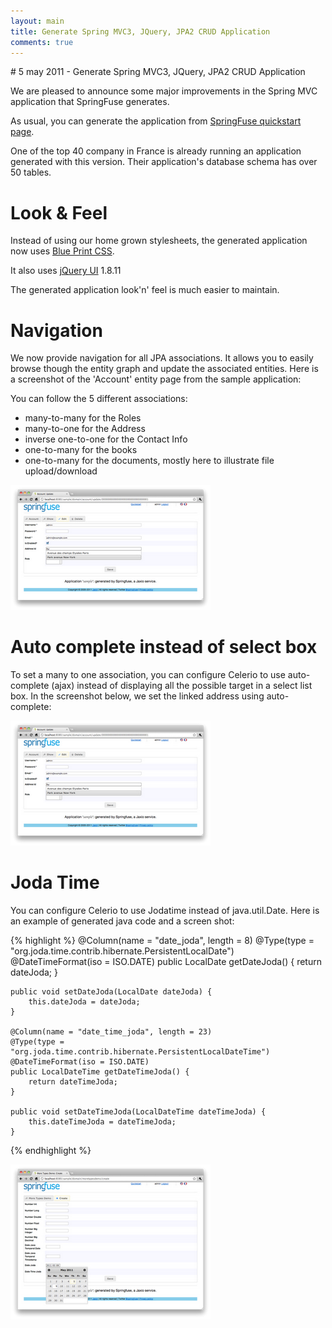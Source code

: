 ```yaml
---
layout: main
title: Generate Spring MVC3, JQuery, JPA2 CRUD Application
comments: true
---
```

<link rel="stylesheet" href="http://tom.preston-werner.com/css/syntax.css" type="text/css" />
# 5 may 2011 - Generate Spring MVC3, JQuery, JPA2 CRUD Application

We are pleased to announce some major improvements in the Spring MVC application that SpringFuse generates.

As usual, you can generate the application from <a href="/">SpringFuse quickstart page</a>.

One of the top 40 company in France is already running an application generated with this version. Their application's database schema has over 50 tables.

# Look & Feel

Instead of using our home grown stylesheets, the generated application now uses <a href="http://www.blueprintcss.org/">Blue Print CSS</a>.

It also uses <a href="http://jqueryui.com/">jQuery UI</a> 1.8.11

The generated application look'n' feel is much easier to maintain.

# Navigation

We now provide navigation for all JPA associations. It allows you to easily browse though the entity graph and update the associated entities. 
Here is a screenshot of the 'Account' entity page from the sample application:

You can follow the 5 different associations:

* many-to-many for the Roles
* many-to-one for the Address
* inverse one-to-one for the Contact Info
* one-to-many for the books
* one-to-many for the documents, mostly here to illustrate file upload/download

<a href="/images/blog/2011-05-04/mvc-account-ajax.png" class="screen" title="New navigation" rel="group"><img src="/images/blog/2011-05-04/mvc-account-ajax-min.png" /></a>

# Auto complete instead of select box

To set a many to one association, you can configure Celerio to use auto-complete (ajax) instead of displaying all the possible target in a select list box. 
In the screenshot below, we set the linked address using auto-complete:

<a href="/images/blog/2011-05-04/mvc-account-ajax.png" class="screen" title="New navigation" rel="group"><img src="/images/blog/2011-05-04/mvc-account-ajax-min.png" /></a>

# Joda Time

You can configure Celerio to use Jodatime instead of java.util.Date. Here is an example of generated java code and a screen shot:

{% highlight %}
	@Column(name = "date_joda", length = 8)
	@Type(type = "org.joda.time.contrib.hibernate.PersistentLocalDate")
	@DateTimeFormat(iso = ISO.DATE)
	public LocalDate getDateJoda() {
	    return dateJoda;
	}
	
	public void setDateJoda(LocalDate dateJoda) {
	    this.dateJoda = dateJoda;
	}
	
	@Column(name = "date_time_joda", length = 23)
	@Type(type = "org.joda.time.contrib.hibernate.PersistentLocalDateTime")
	@DateTimeFormat(iso = ISO.DATE)
	public LocalDateTime getDateTimeJoda() {
	    return dateTimeJoda;
	}
	
	public void setDateTimeJoda(LocalDateTime dateTimeJoda) {
	    this.dateTimeJoda = dateTimeJoda;
	}
{% endhighlight %}

<a href="/images/blog/2011-05-04/mvc-joda.png" class="screen" title="Joda time integration" rel="group"><img src="/images/blog/2011-05-04/mvc-joda-min.png" /></a>

